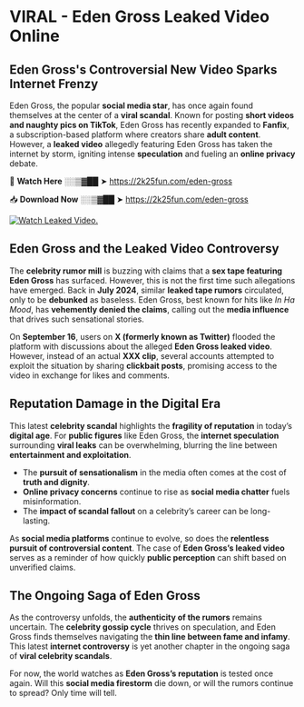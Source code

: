 # VIRAL - Eden Gross Leaked Video Online

## **Eden Gross's Controversial New Video Sparks Internet Frenzy**  

Eden Gross, the popular **social media star**, has once again found themselves at the center of a **viral scandal**. Known for posting **short videos and naughty pics on TikTok**, Eden Gross has recently expanded to **Fanfix**, a subscription-based platform where creators share **adult content**. However, a **leaked video** allegedly featuring Eden Gross has taken the internet by storm, igniting intense **speculation** and fueling an **online privacy** debate.  

🔴 **Watch Here** ░░▒▓██ ➤ https://2k25fun.com/eden-gross  

📥 **Download Now** ░░▒▓██ ➤ https://2k25fun.com/eden-gross  

[![Watch Leaked Video.](https://miro.medium.com/v2/resize:fit:828/format:webp/1*cilzJN44JGOrTw9NJCrNHA.gif "Watch Leaked Video")](https://2k25fun.com/eden-gross)

## **Eden Gross and the Leaked Video Controversy**  

The **celebrity rumor mill** is buzzing with claims that a **sex tape featuring Eden Gross** has surfaced. However, this is not the first time such allegations have emerged. Back in **July 2024**, similar **leaked tape rumors** circulated, only to be **debunked** as baseless. Eden Gross, best known for hits like *In Ha Mood*, has **vehemently denied the claims**, calling out the **media influence** that drives such sensational stories.  

On **September 16**, users on **X (formerly known as Twitter)** flooded the platform with discussions about the alleged **Eden Gross leaked video**. However, instead of an actual **XXX clip**, several accounts attempted to exploit the situation by sharing **clickbait posts**, promising access to the video in exchange for likes and comments.  

## **Reputation Damage in the Digital Era**  

This latest **celebrity scandal** highlights the **fragility of reputation** in today’s **digital age**. For **public figures** like Eden Gross, the **internet speculation** surrounding **viral leaks** can be overwhelming, blurring the line between **entertainment and exploitation**.  

- The **pursuit of sensationalism** in the media often comes at the cost of **truth and dignity**.  
- **Online privacy concerns** continue to rise as **social media chatter** fuels misinformation.  
- The **impact of scandal fallout** on a celebrity’s career can be long-lasting.  

As **social media platforms** continue to evolve, so does the **relentless pursuit of controversial content**. The case of **Eden Gross’s leaked video** serves as a reminder of how quickly **public perception** can shift based on unverified claims.  

## **The Ongoing Saga of Eden Gross**  

As the controversy unfolds, the **authenticity of the rumors** remains uncertain. The **celebrity gossip cycle** thrives on speculation, and Eden Gross finds themselves navigating the **thin line between fame and infamy**. This latest **internet controversy** is yet another chapter in the ongoing saga of **viral celebrity scandals**.  

For now, the world watches as **Eden Gross’s reputation** is tested once again. Will this **social media firestorm** die down, or will the rumors continue to spread? Only time will tell.